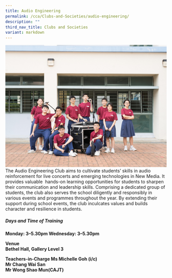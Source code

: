 ```yaml
---
title: Audio Engineering
permalink: /cca/Clubs-and-Societies/audio-engineering/
description: ""
third_nav_title: Clubs and Societies
variant: markdown
---
```

![](/images/2023images/CCAs%202023/audioE.jpg)
The Audio Engineering Club aims to cultivate students’ skills in audio reinforcement for live concerts and emerging technologies in New Media. It provides valuable&nbsp; hands-on learning opportunities for students to sharpen their communication and leadership skills. Comprising a dedicated group of students, the club also serves the school diligently and responsibly in various events and programmes throughout the year. By extending their support during school events, the club inculcates values and builds character and resilience in students.

<h5>Days and Time of Training</h5><b>Monday: 3–5.30pm
Wednesday: 3–5.30pm<b>

<br>

<b>Venue<br>
Bethel Hall, Gallery Level 3</b>

<b>Teachers-in-Charge
Ms Michelle Goh (i/c)&nbsp;<br>
Mr Chang Wai San&nbsp;<br>
Mr Wong Shao Mun(CAJT)</b></b></b>